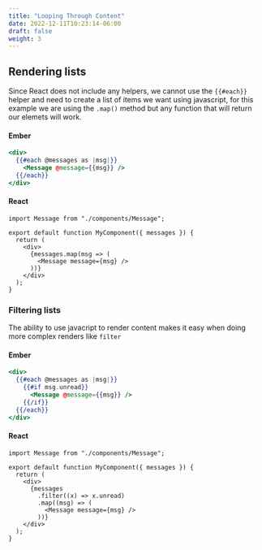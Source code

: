 ```yaml
---
title: "Looping Through Content"
date: 2022-12-11T10:23:14-06:00
draft: false
weight: 3
---
```


## Rendering lists
Since React does not include any helpers, we cannot use the `{{#each}}` helper and need to create a list of items we
want using javascript, for this example we are using the `.map()` method but any function that will return our elemets will work.

<div class="lg:flex justify-around lg:space-x-8">

<div class="lg:w-1/2 ember">

#### Ember
```hbs
<div>
  {{#each @messages as |msg|}}
    <Message @message={{msg}} />
  {{/each}}
</div>
```

</div>
<div class="lg:w-1/2 react">

#### React
```tsx
import Message from "./components/Message";

export default function MyComponent({ messages }) {
  return (
    <div>
      {messages.map(msg => (
        <Message message={msg} />
      ))}
    </div>
  );
}
```
</div>
</div>

### Filtering lists
The ability to use javacript to render content makes it easy when doing more complex renders like `filter`


<div class="lg:flex justify-around lg:space-x-8">

<div class="lg:w-1/2 ember">

#### Ember
```hbs
<div>
  {{#each @messages as |msg|}}
    {{#if msg.unread}}
      <Message @message={{msg}} />
    {{/if}}
  {{/each}}
</div>
```

</div>
<div class="react lg:w-1/2">

#### React
```tsx
import Message from "./components/Message";

export default function MyComponent({ messages }) {
  return (
    <div>
      {messages
        .filter((x) => x.unread)
        .map((msg) => (
          <Message message={msg} />
        ))}
    </div>
  );
}
```
</div>
</div>
